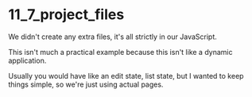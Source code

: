 # 11_7_project_files

We didn't create any extra files, it's all strictly in our JavaScript.

This isn't much a practical example because this isn't like a dynamic application.

Usually you would have like an edit state, list state, but I wanted to keep things simple, so we're just
using actual pages.
